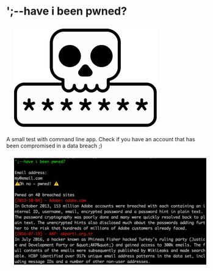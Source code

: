 # ';--have i been pwned?

<img src="docs/pwned.png" align="center" hspace="20px" vspace="10px">

A small test with command line app. Check if you have an account that has been compromised in a data breach ;)

<img src="docs/example1.png" align="center" hspace="20px" vspace="10px">